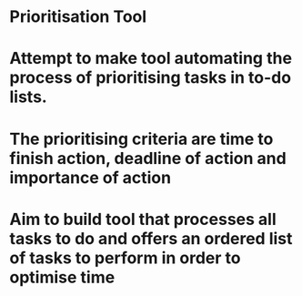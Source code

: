 # Prioritisation Tool

# Attempt to make tool automating the process of prioritising tasks in to-do lists. 

# The prioritising criteria are time to finish action, deadline of action and importance of action

# Aim to build tool that processes all tasks to do and offers an ordered list of tasks to perform in order to optimise time 
